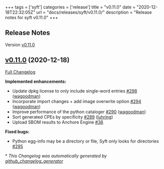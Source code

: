+++
tags = ['syft']
categories = ['release']
title = "v0.11.0"
date = "2020-12-18T22:32:05Z"
url = "docs/releases/syft/v0.11.0/"
description = "Release notes for syft v0.11.0"
+++

## Release Notes

Version [v0.11.0](https://github.com/anchore/syft/releases/tag/v0.11.0)

## [v0.11.0](https://github.com/anchore/syft/tree/v0.11.0) (2020-12-18)

[Full Changelog](https://github.com/anchore/syft/compare/v0.10.0...v0.11.0)

**Implemented enhancements:**

- Update dpkg license to only include single-word entries [\#298](https://github.com/anchore/syft/pull/298) ([wagoodman](https://github.com/wagoodman))
- Incorporate import changes + add image overwrite option [\#294](https://github.com/anchore/syft/pull/294) ([wagoodman](https://github.com/wagoodman))
- Improve performance of the python cataloger [\#290](https://github.com/anchore/syft/pull/290) ([wagoodman](https://github.com/wagoodman))
- Sort generated CPEs by specificity [\#289](https://github.com/anchore/syft/pull/289) ([luhring](https://github.com/luhring))
- Upload SBOM results to Anchore Engine [\#38](https://github.com/anchore/syft/issues/38)

**Fixed bugs:**

- Python egg-info may be a directory or file, Syft only looks for directories [\#295](https://github.com/anchore/syft/issues/295)



\* *This Changelog was automatically generated by [github_changelog_generator](https://github.com/github-changelog-generator/github-changelog-generator)*
